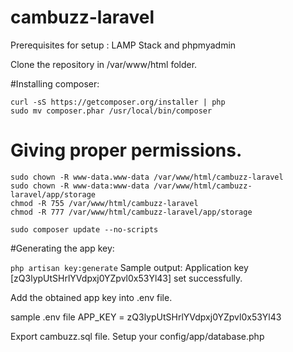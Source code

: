 # cambuzz-laravel
Prerequisites for setup : LAMP Stack and phpmyadmin

Clone the repository in /var/www/html folder.

#Installing composer:

```
curl -sS https://getcomposer.org/installer | php
sudo mv composer.phar /usr/local/bin/composer
```

# Giving proper permissions.
```
sudo chown -R www-data.www-data /var/www/html/cambuzz-laravel
sudo chown -R www-data:www-data /var/www/html/cambuzz-laravel/app/storage
chmod -R 755 /var/www/html/cambuzz-laravel
chmod -R 777 /var/www/html/cambuzz-laravel/app/storage
```

`sudo composer update --no-scripts` 



#Generating the app key:

`php artisan key:generate`
Sample output: 
Application key [zQ3lypUtSHrlYVdpxj0YZpvl0x53Yl43] set successfully.

Add the obtained app key into .env file.

sample .env file
APP_KEY = zQ3lypUtSHrlYVdpxj0YZpvl0x53Yl43

Export cambuzz.sql file.
Setup your config/app/database.php
